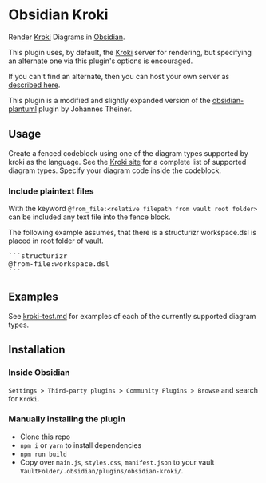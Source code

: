 # Obsidian Kroki

Render [Kroki](https://kroki.io) Diagrams in [Obsidian](https://obsidian.md).

This plugin uses, by default, the [Kroki](https://kroki.io) server for rendering, but specifying an alternate one via this plugin's options is encouraged.

If you can't find an alternate, then you can host your own server as [described here](https://kroki.io/#install).

This plugin is a modified and slightly expanded version of the [obsidian-plantuml](https://github.com/joethei/obsidian-plantuml) plugin by Johannes Theiner.

## Usage
Create a fenced codeblock using one of the diagram types supported by kroki as the language.
See the [Kroki site](https://kroki.io) for a complete list of supported diagram types.
Specify your diagram code inside the codeblock.

### Include plaintext files

With the keyword `@from_file:<relative filepath from vault root folder>` can be included any text file into the fence block.

The following example assumes, that there is a structurizr workspace.dsl is placed in root folder of vault.

<pre>
```structurizr
@from-file:workspace.dsl
```
</pre>

## Examples

See [kroki-test.md](kroki-test.md) for examples of each of the currently supported diagram types.

## Installation

### Inside Obsidian

`Settings > Third-party plugins > Community Plugins > Browse` and search for `Kroki`.

### Manually installing the plugin

- Clone this repo
- `npm i` or `yarn` to install dependencies
- `npm run build`  
- Copy over `main.js`, `styles.css`, `manifest.json` to your vault `VaultFolder/.obsidian/plugins/obsidian-kroki/`.

